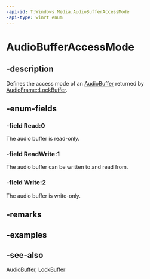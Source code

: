 ```yaml
---
-api-id: T:Windows.Media.AudioBufferAccessMode
-api-type: winrt enum
---
```


<!-- Enumeration syntax
public enum Windows.Media.AudioBufferAccessMode : int
-->

# AudioBufferAccessMode

## -description
Defines the access mode of an [AudioBuffer](audiobuffer.md) returned by [AudioFrame::LockBuffer](audioframe_lockbuffer_1248676457.md).

## -enum-fields
### -field Read:0
The audio buffer is read-only.

### -field ReadWrite:1
The audio buffer can be written to and read from.

### -field Write:2
The audio buffer is write-only.


## -remarks

## -examples

## -see-also
[AudioBuffer](audiobuffer.md), [LockBuffer](audioframe_lockbuffer_1248676457.md)